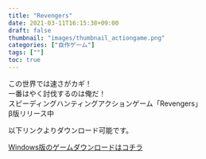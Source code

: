 ```yaml
---
title: "Revengers"
date: 2021-03-11T16:15:38+09:00
draft: false
thumbnail: "images/thumbnail_actiongame.png"
categories: ["自作ゲーム"]
tags: [""]
toc: true
---
```


この世界では速さがカギ！  
一番はやく討伐するのは俺だ！  
スピーディングハンティングアクションゲーム「Revengers」  
β版リリース中  

以下リンクよりダウンロード可能です。  
  
<a href="https://combo.tokyo/game_windows">Windows版のゲームダウンロードはコチラ</a>  

<!-- <a href="https://combo.tokyo/game_mac">Mac版のゲームダウンロードはコチラ</a>   -->

  
